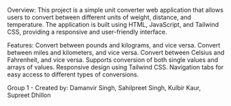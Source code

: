 Overview: 
This project is a simple unit converter web application that allows users to convert between different units of weight, distance, and temperature. The application is built using HTML, JavaScript, and Tailwind CSS, providing a responsive and user-friendly interface.

Features:
Convert between pounds and kilograms, and vice versa.
Convert between miles and kilometers, and vice versa.
Convert between Celsius and Fahrenheit, and vice versa.
Supports conversion of both single values and arrays of values.
Responsive design using Tailwind CSS.
Navigation tabs for easy access to different types of conversions.

Group 1 -
Created by: Damanvir Singh, Sahilpreet Singh, Kulbir Kaur, Supreet Dhillon
